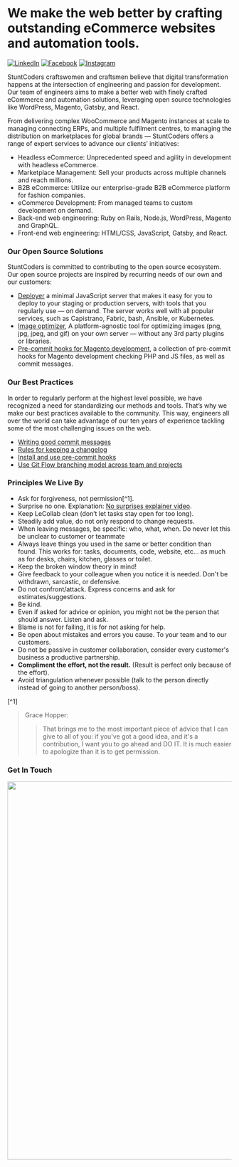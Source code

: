 # We make the web better by crafting outstanding eCommerce websites and automation tools.
[![LinkedIn](https://img.shields.io/badge/-LinkedIn-0072b1?logo=linkedin&logoColor=white&style=for-the-badge)](https://rs.linkedin.com/company/stuntcoders) [![Facebook](https://img.shields.io/badge/-Facebook-3b5998?logo=facebook&logoColor=white&style=for-the-badge)](https://www.facebook.com/stuntcoders) [![Instagram](https://img.shields.io/badge/-Instagram-405DE6?logo=instagram&logoColor=white&style=for-the-badge)](https://www.instagram.com/stuntcoders)

StuntCoders craftswomen and craftsmen believe that digital transformation happens at the intersection of engineering and passion for development. Our team of engineers aims to make a better web with finely crafted eCommerce and automation solutions, leveraging open source technologies like WordPress, Magento, Gatsby, and React.

From delivering complex WooCommerce and Magento instances at scale to managing connecting ERPs, and multiple fulfilment centres, to managing the distribution on marketplaces for global brands — StuntCoders offers a range of expert services to advance our clients’ initiatives:

* Headless eCommerce: Unprecedented speed and agility in development with headless eCommerce.
* Marketplace Management: Sell your products across multiple channels and reach millions.
* B2B eCommerce: Utilize our enterprise-grade B2B eCommerce platform for fashion companies.
* eCommerce Development: From managed teams to custom development on demand.
* Back-end web engineering: Ruby on Rails, Node.js, WordPress, Magento and GraphQL.
* Front-end web engineering: HTML/CSS, JavaScript, Gatsby, and React.


### Our Open Source Solutions

StuntCoders is committed to contributing to the open source ecosystem. Our open source projects are inspired by recurring needs of our own and our customers:

* [Deployer](https://github.com/stuntcoders/stunt_deployer_server) a minimal JavaScript server that makes it easy for you to deploy to your staging or production servers, with tools that you regularly use  — on demand. The server works well with all popular services, such as Capistrano, Fabric, bash, Ansible, or Kubernetes.
* [Image optimizer](https://github.com/stuntcoders/image-optimizer-cli),  A platform-agnostic tool for optimizing images (png, jpg, jpeg, and gif) on your own server — without any 3rd party plugins or libraries.
* [Pre-commit hooks for Magento development](https://github.com/stuntcoders/stunt_mage_pre_commit_hooks), a collection of pre-commit hooks for Magento development checking PHP and JS files, as well as commit messages.


### Our Best Practices
In order to regularly perform at the highest level possible, we have recognized a need for standardizing our methods and tools. That’s why we make our best practices available to the community. This way, engineers all over the world can take advantage of our ten years of experience tackling some of the most challenging issues on the web.

* [Writing good commit messages](https://github.com/erlang/otp/wiki/Writing-good-commit-messages)
* [Rules for keeping a changelog](https://keepachangelog.com/en/1.0.0/)
* [Install and use pre-commit hooks](https://pre-commit.com/)
* [Use Git Flow branching model across team and projects](https://vimeo.com/16018419)

### Principles We Live By

* Ask for forgiveness, not permission[^1].
* Surprise no one. Explanation: [No surprises explainer video](https://vm.tiktok.com/ZMNxTDNf2/).
* Keep LeCollab clean (don’t let tasks stay open for too long).
* Steadily add value, do not only respond to change requests.
* When leaving messages, be specific: who, what, when. Do never let this be unclear to customer or teammate
* Always leave things you used in the same or better condition than found. This works for: tasks, documents, code, website, etc... as much as for desks, chairs, kitchen, glasses or toilet.
* Keep the broken window theory in mind!
* Give feedback to your colleague when you notice it is needed. Don't be withdrawn, sarcastic, or defensive.
* Do not confront/attack. Express concerns and ask for estimates/suggestions.
* Be kind.
* Even if asked for advice or opinion, you might not be the person that should answer. Listen and ask.
* Blame is not for failing, it is for not asking for help.
* Be open about mistakes and errors you cause. To your team and to our customers.
* Do not be passive in customer collaboration, consider every customer's business a productive partnership.
* **Compliment the effort, not the result.** (Result is perfect only because of the effort).
* Avoid triangulation whenever possible (talk to the person directly instead of going to another person/boss).

[^1]
> Grace Hopper:
> > That brings me to the most important piece of advice that I can give to all of you: if you've got a good idea, and it's a contribution, I want you to go ahead and DO IT. It is much easier to apologize than it is to get permission.


### Get In Touch
<p align="center">
<a href="https://stuntcoders.com/contact/"><img src="https://raw.githubusercontent.com/stuntcoders/.github/main/github-banner.png" width="850"/></a>
</p>
